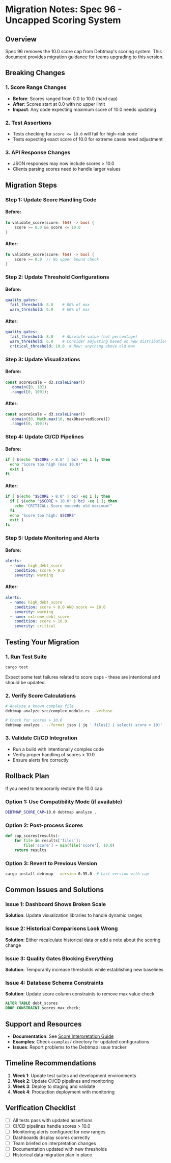 # Migration Notes: Spec 96 - Uncapped Scoring System

## Overview

Spec 96 removes the 10.0 score cap from Debtmap's scoring system. This document provides migration guidance for teams upgrading to this version.

## Breaking Changes

### 1. Score Range Changes
- **Before**: Scores ranged from 0.0 to 10.0 (hard cap)
- **After**: Scores start at 0.0 with no upper limit
- **Impact**: Any code expecting maximum score of 10.0 needs updating

### 2. Test Assertions
- Tests checking for `score <= 10.0` will fail for high-risk code
- Tests expecting exact score of 10.0 for extreme cases need adjustment

### 3. API Response Changes
- JSON responses may now include scores > 10.0
- Clients parsing scores need to handle larger values

## Migration Steps

### Step 1: Update Score Handling Code

#### Before:
```rust
fn validate_score(score: f64) -> bool {
    score >= 0.0 && score <= 10.0
}
```

#### After:
```rust
fn validate_score(score: f64) -> bool {
    score >= 0.0  // No upper bound check
}
```

### Step 2: Update Threshold Configurations

#### Before:
```yaml
quality_gates:
  fail_threshold: 8.0    # 80% of max
  warn_threshold: 6.0    # 60% of max
```

#### After:
```yaml
quality_gates:
  fail_threshold: 8.0    # Absolute value (not percentage)
  warn_threshold: 6.0    # Consider adjusting based on new distributions
  critical_threshold: 10.0  # New: anything above old max
```

### Step 3: Update Visualizations

#### Before:
```javascript
const scoreScale = d3.scaleLinear()
  .domain([0, 10])
  .range([0, 100]);
```

#### After:
```javascript
const scoreScale = d3.scaleLinear()
  .domain([0, Math.max(10, maxObservedScore)])
  .range([0, 100]);
```

### Step 4: Update CI/CD Pipelines

#### Before:
```bash
if [ $(echo "$SCORE > 8.0" | bc) -eq 1 ]; then
  echo "Score too high (max 10.0)"
  exit 1
fi
```

#### After:
```bash
if [ $(echo "$SCORE > 8.0" | bc) -eq 1 ]; then
  if [ $(echo "$SCORE > 10.0" | bc) -eq 1 ]; then
    echo "CRITICAL: Score exceeds old maximum!"
  fi
  echo "Score too high: $SCORE"
  exit 1
fi
```

### Step 5: Update Monitoring and Alerts

#### Before:
```yaml
alerts:
  - name: high_debt_score
    condition: score > 9.0
    severity: warning
```

#### After:
```yaml
alerts:
  - name: high_debt_score
    condition: score > 8.0 AND score <= 10.0
    severity: warning
  - name: extreme_debt_score
    condition: score > 10.0
    severity: critical
```

## Testing Your Migration

### 1. Run Test Suite
```bash
cargo test
```
Expect some test failures related to score caps - these are intentional and should be updated.

### 2. Verify Score Calculations
```bash
# Analyze a known complex file
debtmap analyze src/complex_module.rs --verbose

# Check for scores > 10.0
debtmap analyze . --format json | jq '.files[] | select(.score > 10)'
```

### 3. Validate CI/CD Integration
- Run a build with intentionally complex code
- Verify proper handling of scores > 10.0
- Ensure alerts fire correctly

## Rollback Plan

If you need to temporarily restore the 10.0 cap:

### Option 1: Use Compatibility Mode (if available)
```bash
DEBTMAP_SCORE_CAP=10.0 debtmap analyze .
```

### Option 2: Post-process Scores
```python
def cap_scores(results):
    for file in results['files']:
        file['score'] = min(file['score'], 10.0)
    return results
```

### Option 3: Revert to Previous Version
```bash
cargo install debtmap --version 0.95.0  # Last version with cap
```

## Common Issues and Solutions

### Issue 1: Dashboard Shows Broken Scale
**Solution**: Update visualization libraries to handle dynamic ranges

### Issue 2: Historical Comparisons Look Wrong
**Solution**: Either recalculate historical data or add a note about the scoring change

### Issue 3: Quality Gates Blocking Everything
**Solution**: Temporarily increase thresholds while establishing new baselines

### Issue 4: Database Schema Constraints
**Solution**: Update score column constraints to remove max value check
```sql
ALTER TABLE debt_scores 
DROP CONSTRAINT scores_max_check;
```

## Support and Resources

- **Documentation**: See [Score Interpretation Guide](./score-interpretation-guide.md)
- **Examples**: Check `examples/` directory for updated configurations
- **Issues**: Report problems to the Debtmap issue tracker

## Timeline Recommendations

1. **Week 1**: Update test suites and development environments
2. **Week 2**: Update CI/CD pipelines and monitoring
3. **Week 3**: Deploy to staging and validate
4. **Week 4**: Production deployment with monitoring

## Verification Checklist

- [ ] All tests pass with updated assertions
- [ ] CI/CD pipelines handle scores > 10.0
- [ ] Monitoring alerts configured for new ranges
- [ ] Dashboards display scores correctly
- [ ] Team briefed on interpretation changes
- [ ] Documentation updated with new thresholds
- [ ] Historical data migration plan in place